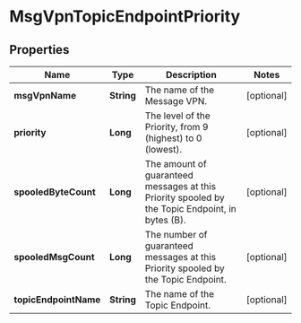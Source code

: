 
# MsgVpnTopicEndpointPriority

## Properties
Name | Type | Description | Notes
------------ | ------------- | ------------- | -------------
**msgVpnName** | **String** | The name of the Message VPN. |  [optional]
**priority** | **Long** | The level of the Priority, from 9 (highest) to 0 (lowest). |  [optional]
**spooledByteCount** | **Long** | The amount of guaranteed messages at this Priority spooled by the Topic Endpoint, in bytes (B). |  [optional]
**spooledMsgCount** | **Long** | The number of guaranteed messages at this Priority spooled by the Topic Endpoint. |  [optional]
**topicEndpointName** | **String** | The name of the Topic Endpoint. |  [optional]



